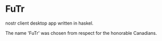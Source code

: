 # FuTr

nostr client desktop app written in haskel.

The name 'FuTr' was chosen from respect for the honorable Canadians.
